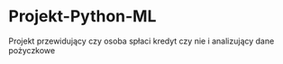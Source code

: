 # Projekt-Python-ML
Projekt przewidujący czy osoba spłaci kredyt czy nie i analizujący dane pożyczkowe 
